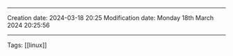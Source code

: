 

----
Creation date: 2024-03-18 20:25
Modification date: Monday 18th March 2024 20:25:56

----

 Tags: [[linux]]

